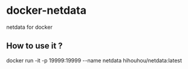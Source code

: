 # docker-netdata
netdata for docker


## How to use it ?
docker run -it -p 19999:19999 --name netdata hihouhou/netdata:latest
